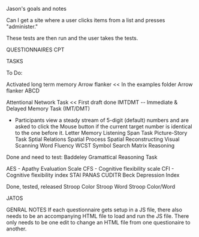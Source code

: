 Jason's goals and notes


Can I get a site where a user clicks items from a list and presses "administer."

These tests are then run and the user takes the tests. 



QUESTIONNAIRES
CPT


TASKS

To Do:


Activated long term memory
Arrow flanker << In the examples folder 
Arrow flanker ABCD

Attentional Network Task << First draft done
IMTDMT -- Immediate & Delayed Memory Task (IMT/DMT)
 * Participants view a steady stream of 5-digit (default) numbers and are asked to click the Mouse button if the current target number is identical to the one before it.
Letter Memory 
Listening Span Task
Picture-Story Task
Sptial Relations
Spatial Process
Spatial Reconstructing
Visual Scanning
Word Fluency
WCST
Symbol Search
Matrix Reasoning


Done and need to test:
Baddeley Gramattical Reasoning Task

AES - Apathy Evaluation Scale 
CFS - Cognitive flexibility scale
CFI - Cognitive flexibility index
STAI
PANAS
CUDITR
Beck Depression Index




Done, tested, released
Stroop Color
Stroop Word
Stroop Color/Word


JATOS


GENRAL NOTES
If each questionnaire gets setup in a JS file, there also needs to be an accompanying HTML file to load and run the JS file. There only needs to be one edit to change an HTML file from one questionaire to another.